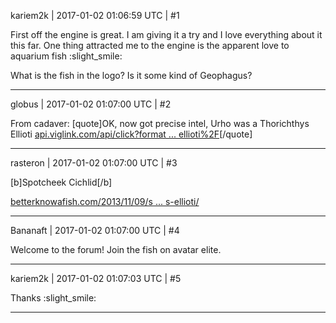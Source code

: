kariem2k | 2017-01-02 01:06:59 UTC | #1

First off the engine is great. I am giving it a try and I love everything about it this far. 
One thing attracted me to the engine is the apparent love to aquarium fish :slight_smile:

What is the fish in the logo? Is it some kind of Geophagus?

-------------------------

globus | 2017-01-02 01:07:00 UTC | #2

From cadaver:
[quote]OK, now got precise intel, Urho was a Thorichthys Ellioti
[api.viglink.com/api/click?format ... ellioti%2F](http://api.viglink.com/api/click?format=go&jsonp=vglnk_144164260893211&key=265a64097ee6133168d1fb8191a156fd&libId=iea6ku21010004m8000DAwohw7uefvvqh&loc=http%3A%2F%2Furho3d.prophpbb.com%2Ftopic30-30.html&v=1&out=http%3A%2F%2Fbetterknowafish.com%2F2013%2F11%2F09%2Fspotcheek-cichlid-thorichthys-ellioti%2F&title=Logo%20suggestion%20%3A%20General%20Discussion%20-%20Page%204&txt=http%3A%2F%2Fbetterknowafish.com%2F2013%2F11%2F09%2Fs%20...%20s-ellioti%2F)[/quote]

-------------------------

rasteron | 2017-01-02 01:07:00 UTC | #3

[b]Spotcheek Cichlid[/b]

[betterknowafish.com/2013/11/09/s ... s-ellioti/](http://betterknowafish.com/2013/11/09/spotcheek-cichlid-thorichthys-ellioti/)

-------------------------

Bananaft | 2017-01-02 01:07:00 UTC | #4

Welcome to the forum! Join the fish on avatar elite.

-------------------------

kariem2k | 2017-01-02 01:07:03 UTC | #5

Thanks  :slight_smile:

-------------------------

